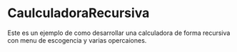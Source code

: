 # CaulculadoraRecursiva
Este es un ejemplo de como desarrollar una calculadora de forma recursiva con menu de escogencia y varias opercaiones.

